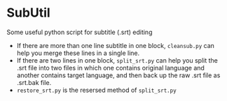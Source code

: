 # SubUtil

Some useful python script for subtitle (.srt) editing

- If there are more than one line subtitle in one block, `cleansub.py` can help you merge these lines in a single line.
- If there are two lines in one block, `split_srt.py` can help you split the .srt file into two files in which one contains original language and another contains target language, and then back up the raw .srt file as .srt.bak file.
- `restore_srt.py` is the resersed method of `split_srt.py`
